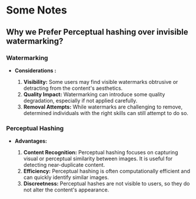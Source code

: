 # Some Notes

## Why we Prefer Perceptual hashing over invisible watermarking?

### Watermarking
- **Considerations :**

  1. **Visibility:** Some users may find visible watermarks obtrusive or detracting from the content's aesthetics.
  2. **Quality Impact:** Watermarking can introduce some quality degradation, especially if not applied carefully.
  3. **Removal Attempts:** While watermarks are challenging to remove, determined individuals with the right skills can still attempt to do so.

### Perceptual Hashing

- **Advantages:**

  1. **Content Recognition:** Perceptual hashing focuses on capturing visual or perceptual similarity between images. It is useful for detecting near-duplicate content.
  2. **Efficiency:** Perceptual hashing is often computationally efficient and can quickly identify similar images.
  3. **Discreetness:** Perceptual hashes are not visible to users, so they do not alter the content's appearance.
